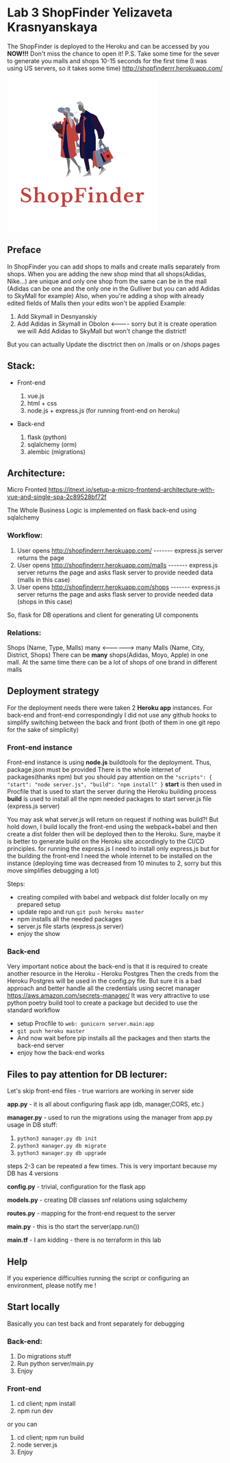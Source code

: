 # Lab 3 ShopFinder Yelizaveta Krasnyanskaya

The ShopFinder is deployed to the Heroku and can be accessed by you **NOW!!!**
Don't miss the chance to open it!
P.S. Take some time for the sever to generate you malls and shops 10-15 seconds for the first time
(I was using US servers, so it takes some time)
http://shopfinderrr.herokuapp.com/

![alt text](https://github.com/eKrasnyanska/dbis-labs/blob/master/lab3/client/src/assets/custom_logo_1.png?raw=true)

## Preface

In ShopFinder you can add shops to malls and create malls separately from shops.
When you are adding the new shop mind that all shops(Adidas, Nike...) are unique and only one shop from the same can be in the mall
(Adidas can be one and the only one in the Gulliver but you can add Adidas to SkyMall for example)
Also, when you're adding a shop with already edited fields of Malls then your edits won't be applied
Example:
1) Add Skymall in Desnyanskiy
2) Add Adidas in Skymall in Obolon <---- sorry but it is create operation we will Add Adidas to SkyMall but won't change 
the district!
   
But you can actually Update the disctrict then on /malls or on /shops pages

## Stack:

* Front-end
   1) vue.js
   2) html + css
   3) node.js + express.js (for running front-end on heroku)

* Back-end
   1) flask (python)
   2) sqlalchemy (orm)
   3) alembic (migrations)

## Architecture:

Micro Fronted https://itnext.io/setup-a-micro-frontend-architecture-with-vue-and-single-spa-2c89528bf72f

The Whole Business Logic is implemented on flask back-end using sqlalchemy

### Workflow:
  1) User opens http://shopfinderrr.herokuapp.com/      ------- express.js server returns the page
  2) User opens http://shopfinderrr.herokuapp.com/malls ------- express.js server returns the page and asks flask server
to provide needed data (malls in this case)
  3) User opens http://shopfinderrr.herokuapp.com/shops ------- express.js server returns the page and asks flask server 
     to provide needed data (shops in this case)
     
So, flask for DB operations and client for generating UI components

### Relations:
  Shops (Name, Type, Malls) many <------> many Malls (Name, City, District, Shops)
  There can be **many** shops(Adidas, Moyo, Apple) in one mall.
  At the same time there can be a lot of shops of one brand in different malls

## Deployment strategy

For the deployment needs there were taken 2 **Heroku app** instances. For back-end and front-end correspondingly
I did not use any github hooks to simplify switching between the back and front (both of them in one git repo for the sake of simplicity)

### Front-end instance
  Front-end instance is using **node.js** buildtools for the deployment. Thus, package.json must be provided
There is the whole internet of packages(thanks npm) but you should pay attention on the
  `"scripts": {
  "start": "node server.js",
  "build": "npm install"
  }`
**start** is then used in Procfile that is used to start the server during the Heroku building process
**build** is used to install all the npm needed packages to start server.js file (express.js server)

You may ask what server.js will return on request if nothing was build?!
But hold down, I build locally the front-end using the webpack+babel and then create a dist folder then will be deployed 
then to the Heroku. 
Sure, maybe it is better to generate build on the Heroku site accordingly to the CI/CD principles. for running the express.js 
I need to install only express.js but for the building the front-end I need the whole internet to be installed on the instance
(deploying time was decreased from 10 minutes to 2, sorry but this move simplifies debugging a lot)

Steps:
 - creating compiled with babel and webpack dist folder locally on my prepared setup
 - update repo and run `git push heroku master` 
 - npm installs all the needed packages
 - server.js file starts (express.js server)
 - enjoy the show

### Back-end

Very important notice about the back-end is that it is required to create another resource in the Heroku - Heroku Postgres
Then the creds from the Heroku Postgres will be used in the config.py file. But sure it is a bad approach and better handle
all the credentials using secret manager https://aws.amazon.com/secrets-manager/
It was very attractive to use python poetry build tool to create a package but decided to use the standard workflow
 - setup Procfile to `web: gunicorn server.main:app` 
 - `git push heroku master`
 - And now wait before pip installs all the packages and then starts the back-end server
 - enjoy how the back-end works

## Files to pay attention for DB lecturer:
Let's skip front-end files - true warriors are working in server side

**app.py** - it is all about configuring flask app (db, manager,CORS, etc.)

**manager.py** - used to run the migrations using the manager from app.py
usage in DB stuff:
1) `python3 manager.py db init`
2) `python3 manager.py db migrate`
3) `python3 manager.py db upgrade`

steps 2-3 can be repeated a few times. This is very important because my DB has 4 versions
   
**config.py**  - trivial, configuration for the flask app
   
**models.py**  - creating DB classes snf relations using sqlalchemy

**routes.py**  - mapping for the front-end request to the server

**main.py**    - this is tho start the server(app.run())

**main.tf**    - I am kidding - there is no terraform in this lab

## Help

If you experience difficulties running the script or configuring an environment, please notify me !

## Start locally

Basically you can test back and front separately for debugging 

### Back-end:
1. Do migrations stuff
2. Run  python server/main.py
3. Enjoy

### Front-end
1. cd client; npm install
2. npm run dev

or you can

1. cd client; npm run build
2. node server.js
3. Enjoy